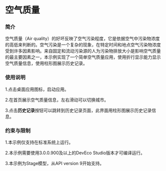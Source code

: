 # 空气质量

### 简介
空气质量（Air quality）的好坏反映了空气污染程度，它是依据空气中污染物浓度的高低来判断的。空气污染是一个复杂的现象，在特定时间和地点空气污染物浓度受到许多因素影响。来自固定和流动污染源的人为污染物排放大小是影响空气质量的最主要因素之一，本示例实现了一个简单空气质量应用，使用折行显示能力显示空气质量信息，使用柱形图展示历史记录。

### 使用说明
1.点击桌面应用图标，启动应用。

2.在首页展示空气质量信息，左右滑动可以切换城市。

3.点击**历史记录**按钮可以跳转到历史记录页面，此界面用柱形图展示历史记录信息。

### 约束与限制

1.本示例仅支持在标准系统上运行。

2.本示例需要使用3.0.0.900及以上的DevEco Studio版本才可编译运行。

3.本示例为Stage模型，从API version 9开始支持。